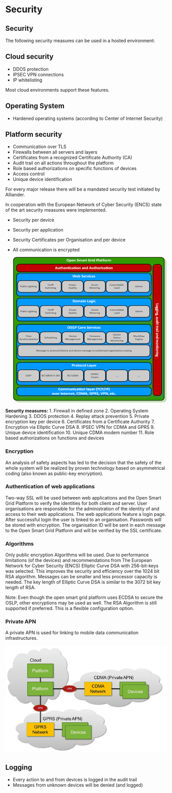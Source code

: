 # Security

## Security

The following security measures can be used in a hosted environment:

## Cloud security

* DDOS protection
* IPSEC VPN connections
* IP whitelisting

Most cloud environments support these features.

## Operating System

* Hardened operating systems \(according to Center of Internet Security\)

## Platform security

* Communication over TLS
* Firewalls between all servers and layers
* Certificates from a recognized Certificate Authority \(CA\)
* Audit trail on all actions throughout the platform
* Role based authorizations on specific functions of devices
* Access control
* Unique device identification

For every major release there will be a mandated security test initiated by Alliander.

In cooperation with the European Network of Cyber Security \(ENCS\) state of the art security measures were implemented.

* Security per device
* Security per application 
* Security Certificates per Organisation and per device
* All communication is encrypted

  ![Functional Layers Overview](../../.gitbook/assets/functional-layers-overview.png)

**Security measures:** 1. Firewall in defined zone 2. Operating System Hardening 3. DDOS protection 4. Replay attack prevention 5. Private encryption key per device 6. Certificates from a Certificate Authority 7. Encryption via Elliptic Curve DSA 8. IPSEC VPN for CDMA and GPRS 9. Unique device identification 10. Unique CDMA modem number 11. Role based authorizations on functions and devices

### Encryption

An analysis of safety aspects has led to the decision that the safety of the whole system will be realized by proven technology based on asymmetrical coding \(also known as public-key encryption\).

### Authentication of web applications

Two-way SSL will be used between web applications and the Open Smart Grid Platform to verify the identities for both client and server. User organisations are responsible for the administration of the identity of and access to their web applications. The web applications feature a login page. After successful login the user is linked to an organisation. Passwords will be stored with encryption. The organisation ID will be sent in each message to the Open Smart Grid Platform and will be verified by the SSL certificate.

### Algorithms

Only public encryption Algorithms will be used. Due to performance limitations \(of the devices\) and recommendations from The European Network for Cyber Security \(ENCS\) Elliptic Curve DSA with 256-bit-keys was selected. This improves the security and efficiency over the 1024 bit RSA algorithm. Messages can be smaller and less processor capacity is needed. The key length of Elliptic Curve DSA is similar to the 3072 bit key length of RSA.

Note: Even though the open smart grid platform uses ECDSA to secure the OSLP, other encryptions may be used as well. The RSA Algorithm is still supported if preferred. This is a flexible configuration option.

### Private APN

A private APN is used for linking to mobile data communication infrastructures.

![Private APN](../../.gitbook/assets/private-apn.png)

## Logging

* Every action to and from devices is logged in the audit trail
* Messages from unknown devices will be denied \(and logged\)

